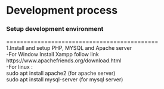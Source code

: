 <h1>Development process</h1>


<h3>Setup development environment</h3>
============================================
<br/>
1.Install and setup PHP, MYSQL and Apache server
    <br/>
  -For Window Install Xampp follow link https://www.apachefriends.org/download.html
  <br/>
  -For linux :<br/>
      sudo apt install apache2 (for apache server)<br/>
      sudo apt install mysql-server (for mysql server)
